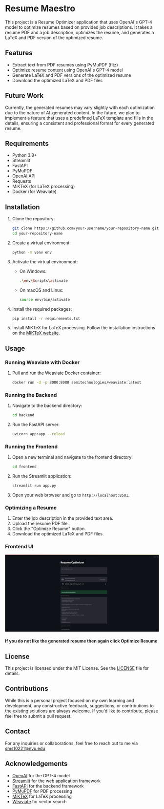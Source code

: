 # Resume Maestro

This project is a Resume Optimizer application that uses OpenAI's GPT-4 model to optimize resumes based on provided job descriptions. It takes a resume PDF and a job description, optimizes the resume, and generates a LaTeX and PDF version of the optimized resume.

## Features

- Extract text from PDF resumes using PyMuPDF (fitz)
- Optimize resume content using OpenAI's GPT-4 model
- Generate LaTeX and PDF versions of the optimized resume
- Download the optimized LaTeX and PDF files

## Future Work

Currently, the generated resumes may vary slightly with each optimization due to the nature of AI-generated content. In the future, we plan to implement a feature that uses a predefined LaTeX template and fills in the details, ensuring a consistent and professional format for every generated resume.

## Requirements

- Python 3.8+
- Streamlit
- FastAPI
- PyMuPDF
- OpenAI API
- Requests
- MiKTeX (for LaTeX processing)
- Docker (for Weaviate)

## Installation

1. Clone the repository:
    ```bash
    git clone https://github.com/your-username/your-repository-name.git
    cd your-repository-name
    ```

2. Create a virtual environment:
    ```bash
    python -m venv env
    ```

3. Activate the virtual environment:
    - On Windows:
        ```bash
        .\env\Scripts\activate
        ```
    - On macOS and Linux:
        ```bash
        source env/bin/activate
        ```

4. Install the required packages:
    ```bash
    pip install -r requirements.txt
    ```

5. Install MiKTeX for LaTeX processing. Follow the installation instructions on the [MiKTeX website](https://miktex.org/download).

## Usage

### Running Weaviate with Docker

1. Pull and run the Weaviate Docker container:
    ```bash
    docker run -d -p 8080:8080 semitechnologies/weaviate:latest
    ```

### Running the Backend

1. Navigate to the backend directory:
    ```bash
    cd backend
    ```

2. Run the FastAPI server:
    ```bash
    uvicorn app:app --reload
    ```

### Running the Frontend

1. Open a new terminal and navigate to the frontend directory:
    ```bash
    cd frontend
    ```

2. Run the Streamlit application:
    ```bash
    streamlit run app.py
    ```

3. Open your web browser and go to `http://localhost:8501`.

### Optimizing a Resume

1. Enter the job description in the provided text area.
2. Upload the resume PDF file.
3. Click the "Optimize Resume" button.
4. Download the optimized LaTeX and PDF files.

### Frontend UI
![alt text](image.png)

#### If you do not like the generated resume then again click Optimize Resume

## License

This project is licensed under the MIT License. See the [LICENSE](LICENSE) file for details.

## Contributions

While this is a personal project focused on my own learning and development, any constructive feedback, suggestions, or contributions to the existing solutions are always welcome. If you'd like to contribute, please feel free to submit a pull request.

## Contact

For any inquiries or collaborations, feel free to reach out to me via sms10221@nyu.edu

## Acknowledgements

- [OpenAI](https://openai.com/) for the GPT-4 model
- [Streamlit](https://streamlit.io/) for the web application framework
- [FastAPI](https://fastapi.tiangolo.com/) for the backend framework
- [PyMuPDF](https://pymupdf.readthedocs.io/) for PDF processing
- [MiKTeX](https://miktex.org/) for LaTeX processing
- [Weaviate](https://www.semi.technology/developers/weaviate/current/) for vector search

